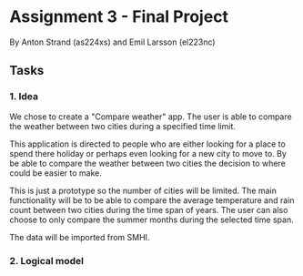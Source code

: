 # Assignment 3 - Final Project

By Anton Strand (as224xs) and Emil Larsson (el223nc)

## Tasks

### 1. Idea

We chose to create a "Compare weather" app. The user is able to compare the weather between two cities during a specified time limit.

This application is directed to people who are either looking for a place to spend there holiday or perhaps even looking for a new city to move to. By be able to compare the weather between two cities the decision to where could be easier to make.

This is just a prototype so the number of cities will be limited. The main functionality will be to be able to compare the average temperature and rain count between two cities during the time span of years. The user can also choose to only compare the summer months during the selected time span.

The data will be imported from SMHI.

### 2. Logical model
